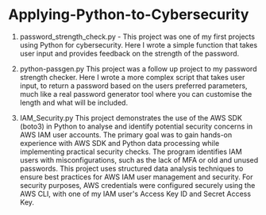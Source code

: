 # Applying-Python-to-Cybersecurity

1. password_strength_check.py -
This project was one of my first projects using Python for cybersecurity. Here I wrote a simple function that takes user input and provides feedback on the strength of the password.

2. python-passgen.py
This project was a follow up project to my password strength checker. Here I wrote a more complex script that takes user input, to return a password based on the users preferred parameters, much like a real password generator tool where you can customise the length and what will be included.

3. IAM_Security.py
This project demonstrates the use of the AWS SDK (boto3) in Python to analyse and identify potential security concerns in AWS IAM user accounts. The primary goal was to gain hands-on experience with AWS SDK and Python data processing while implementing practical security checks. The program identifies IAM users with misconfigurations, such as the lack of MFA or old and unused passwords. This project uses structured data analysis techniques to ensure best practices for AWS IAM user management and security. For security purposes, AWS credentials were configured securely using the AWS CLI, with one of my IAM user's Access Key ID and Secret Access Key.
